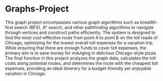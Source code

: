 # Graphs-Project




This graph project encompasses various graph algorithms such as breadth-first search (BFS), A* search, and other pathfinding algorithms to navigate through vertices and construct paths efficiently. The system is designed to find the most cost-effective route from point A to point B on the toll roads of Chicago, optimizing for the lowest overall toll expenses for a vacation trip. While ensuring that there are enough funds to cover toll expenses, the primary aim is to save money for indulging in delicious Chicago-style pizza. The final function in this project analyzes the graph data, calculates the toll costs along potential routes, and determines the route with the cheapest toll expenses, providing an ideal itinerary for a budget-friendly yet enjoyable vacation in Chicago.
